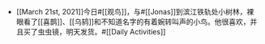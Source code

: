 - [[March 21st, 2021]]今日#[[观鸟]]，与#[[Jonas]]到滨江铁轨处小树林，裸眼看了[[喜鹊]]、[[乌鸫]]和不知道名字的有着婉转叫声的小鸟。他很喜欢，并且买了虫虫镜，明天发货。#[[Daily Activities]]
